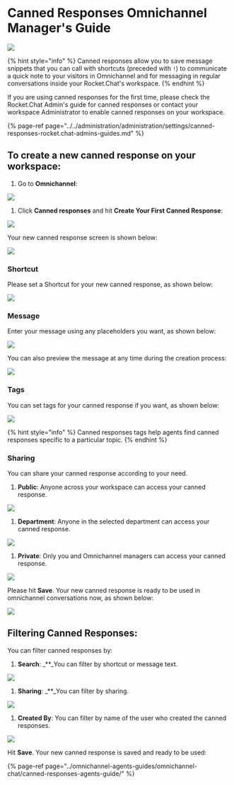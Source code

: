 # Canned Responses Omnichannel Manager's Guide

![](../../../.gitbook/assets/2021-06-10_22-31-38%20%283%29%20%283%29.jpg)

{% hint style="info" %}
Canned responses allow you to save message snippets that you can call with shortcuts \(preceded with `!`\) to communicate a quick note to your visitors in Omnichannel and for messaging in regular conversations inside your Rocket.Chat's workspace.
{% endhint %}

If you are using canned responses for the first time, please check the Rocket.Chat Admin's guide for canned responses or contact your workspace Administrator to enable canned responses on your workspace.

{% page-ref page="../../administration/administration/settings/canned-responses-rocket.chat-admins-guides.md" %}

## To create a new canned response on your workspace:

1. Go to **Omnichannel**:

![](../../../.gitbook/assets/image%20%28502%29%20%281%29.png)

1. Click **Canned responses** and hit **Create Your First Canned Response**:

![](../../../.gitbook/assets/image%20%28551%29.png)

Your new canned response screen is shown below:

![](../../../.gitbook/assets/image%20%28553%29.png)

### Shortcut

Please set a Shortcut for your new canned response, as shown below:

![](../../../.gitbook/assets/image%20%28530%29.png)

### Message

Enter your message using any placeholders you want, as shown below:

![](../../../.gitbook/assets/image%20%28516%29.png)

You can also preview the message at any time during the creation process:

![](../../../.gitbook/assets/image%20%28532%29.png)

### Tags

You can set tags for your canned response if you want, as shown below:

![](../../../.gitbook/assets/image%20%28518%29.png)

{% hint style="info" %}
Canned responses tags help agents find canned responses specific to a particular topic.
{% endhint %}

### Sharing

You can share your canned response according to your need.

1. **Public**: Anyone across your workspace can access your canned response.

![](../../../.gitbook/assets/image%20%28538%29.png)

1. **Department**: Anyone in the selected department can access your canned response.

![](../../../.gitbook/assets/image%20%28498%29.png)

1. **Private**: Only you and Omnichannel managers can access your canned response.

![](../../../.gitbook/assets/image%20%28506%29%20%282%29%20%282%29.png)

Please hit **Save**. Your new canned response is ready to be used in omnichannel conversations now, as shown below:

![](../../../.gitbook/assets/image%20%28517%29.png)

## Filtering Canned Responses:

You can filter canned responses by:

1. **Search**: _\*\*_You can filter by shortcut or message text.

![](../../../.gitbook/assets/image%20%28549%29.png)

1. **Sharing**: _\*\*_You can filter by sharing.

![](../../../.gitbook/assets/image%20%28500%29.png)

1. **Created By**: You can filter by name of the user who created the canned responses.

![](../../../.gitbook/assets/image%20%28507%29.png)

Hit **Save**. Your new canned response is saved and ready to be used:

{% page-ref page="../omnichannel-agents-guides/omnichannel-chat/canned-responses-agents-guide/" %}

